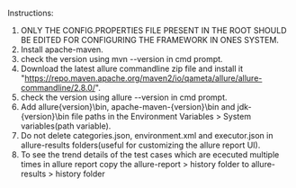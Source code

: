 Instructions:

1. ONLY THE CONFIG.PROPERTIES FILE PRESENT IN THE ROOT SHOULD BE EDITED FOR CONFIGURING THE FRAMEWORK IN ONES SYSTEM.
2. Install apache-maven.
3. check the version using mvn --version in cmd prompt.
4. Download the latest allure commandline zip file and install it "https://repo.maven.apache.org/maven2/io/qameta/allure/allure-commandline/2.8.0/".
5. check the version using allure --version in cmd prompt.
6. Add allure{version}\bin, apache-maven-{version}\bin and jdk-{version}\bin file paths in the Environment Variables > System variables(path variable).
7. Do not delete categories.json, environment.xml and executor.json in allure-results folders(useful for customizing the allure report UI).
8. To see the trend details of the test cases which are ececuted multiple times in allure report copy the allure-report > history folder to allure-results > history folder
